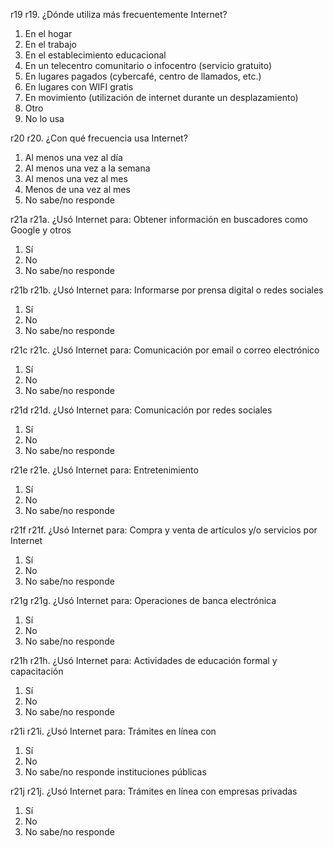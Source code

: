 r19	r19. ¿Dónde utiliza más frecuentemente Internet?

1. En el hogar
2. En el trabajo
3. En el establecimiento educacional
4. En un telecentro comunitario o infocentro (servicio gratuito)
5. En lugares pagados (cybercafé, centro de llamados, etc.)
6. En lugares con WIFI gratis
7. En movimiento (utilización de internet durante un desplazamiento)
8. Otro
9. No lo usa



r20	r20. ¿Con qué frecuencia usa Internet?

1. Al menos una vez al día
2. Al menos una vez a la semana
3. Al menos una vez al mes
4. Menos de una vez al mes
9. No sabe/no responde



r21a	r21a. ¿Usó Internet para: Obtener información en buscadores como Google y otros

1. Sí
2. No
9. No sabe/no responde



r21b	r21b. ¿Usó Internet para: Informarse por prensa digital o redes sociales

1. Sí
2. No
9. No sabe/no responde



r21c	r21c. ¿Usó Internet para: Comunicación por email o correo electrónico

1. Sí
2. No
9. No sabe/no responde



r21d	r21d. ¿Usó Internet para: Comunicación por redes sociales

1. Sí
2. No
9. No sabe/no responde


r21e	r21e. ¿Usó Internet para: Entretenimiento

1. Sí
2. No
9. No sabe/no responde



r21f	r21f. ¿Usó Internet para: Compra y venta de artículos y/o servicios por Internet

1. Sí
2. No
9. No sabe/no responde



r21g	r21g. ¿Usó Internet para: Operaciones de banca electrónica

1. Sí
2. No
9. No sabe/no responde



r21h	r21h. ¿Usó Internet para: Actividades de educación formal y capacitación

1. Sí
2. No
9. No sabe/no responde



r21i	r21i. ¿Usó Internet para: Trámites en línea con

1. Sí
2. No
9. No sabe/no responde
instituciones públicas


r21j	r21j. ¿Usó Internet para: Trámites en línea con empresas privadas

1. Sí
2. No
9. No sabe/no responde
